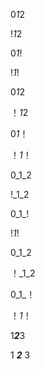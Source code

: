 0*1*2

!*1*2

0*1*!

!*1*!

0*1*2

！*1*2

0*1*！

！*1*！

0_1_2

!_1_2

0_1_! <!-- remark-misparsing, should be formatted as `0_1\_!` -->

!_1_!

0_1_2

！_1_2

0_1_！ <!-- remark-misparsing, should be formatted as `0_1\_！` -->

！_1_！

1***2***3

1 ***2*** 3
